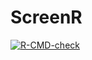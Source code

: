 # ScreenR
<!-- badges: start -->
  [![R-CMD-check](https://github.com/EmanuelSoda/ScreenR/workflows/R-CMD-check/badge.svg)](https://github.com/EmanuelSoda/ScreenR/actions)
<!-- badges: end -->
